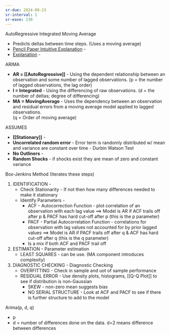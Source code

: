 ```yaml
---
sr-due: 2024-09-23
sr-interval: 1
sr-ease: 230
---
```



AutoRegressive Integrated Moving Average

- Predicts deltas between time steps.  (Uses a moving average)
- [Pencil Paper Intuitive Explanation](https://www.youtube.com/watch?v=4Fiz3dQM_i8) - 
- [Explanation](https://www.youtube.com/watch?v=3UmyHed0iYE) - 

ARIMA
- **AR = [[AutoRegressive]]** - Using the dependent relationship between an observation and some number of lagged observations.  (p = the number of lagged observations, the lag order)
- **I = Integrated** - Using the differencing of raw observations.  (d = the number of deltas; degree of differencing)
- **MA = MovingAverage** - Uses the dependency between an observation and residual errors from a moving average model applied to lagged observations.  
  (q = Order of moving average)

ASSUMES 
- **[[Stationary]]** - 
- **Uncorrelated random error** - Error term is randomly distributed w/ mean and variance are constant over time - Durbin Watson Test
- **No Outliners** - 
- **Random Shocks** - if shocks exist they are mean of zero and constant variance


Box-Jenkins Method (Iterates these steps)
1. IDENTIFICATION - 
	- Check Stationarity - If not then how many differences needed to make it stationary
	- Identify Parameters - 
		- ACF - Autocorrection Function - plot correlation of an observation with each lag value
		  ==> Model is AR if ACF trails off after p   & PACF has hard cut-off after p     (this is the p parameter)
		- PACF - Partial Autocorrelation Function - correlations for observation with lag values not accounted for by prior lagged values
		  ==> Model is AR if PACF trails off after q   & ACF has hard cut-off after q     (this is the q parameter)
		- Is a mix if both ACF and PACF trail off
2. ESTIMATION - Parameter estimation
	- LEAST SQUARES - can be use.   (MA component introduces complexity)
3. DIAGNOSTIC CHECKING - Diagnostic Checking
	- OVERFITTING - Check in sample and uot of sample performance
	- RESIDUAL ERROR - Use density plots, histograms, [[Q-Q Plot]] to see if distribution is non-Gaussian
		- SKEW - non-zero mean suggests bias 
		- NO SERIAL STRUCTURE - Look at ACF and PACF to see if there is further structure to add to the model


Arima(p, d, q)
- p
- d = number of differences done on the data.   d=2 means difference between differences